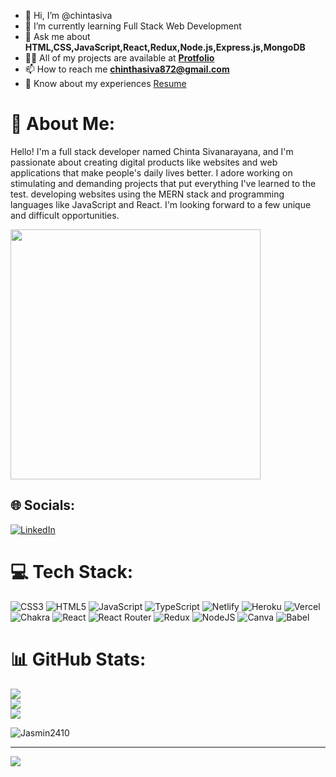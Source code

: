 - 👋 Hi, I’m @chintasiva
- 🌱 I’m currently learning Full Stack Web Development
- 💬 Ask me about  **HTML,CSS,JavaScript,React,Redux,Node.js,Express.js,MongoDB**
- 👨‍💻 All of my projects are available at  **<a href="https://chintasiva.github.io/">Protfolio</a>**
- 📫 How to reach me **chinthasiva872@gmail.com**
- 📄 Know about my experiences <a href="https://drive.google.com/file/d/1_nanTUnMvA2yIrPwMjSbeDizTs14krA2/view?usp=share_link">Resume</a>


# 💫 About Me:
Hello! I'm a full stack developer named Chinta Sivanarayana, and I'm passionate about creating digital products like websites and web applications that make people's daily lives better. I adore working on stimulating and demanding projects that put everything I've learned to the test. developing websites using the MERN stack and programming languages like JavaScript and React. I'm looking forward to a few unique and difficult opportunities.

<div margin="auto" hight="300px" border="1px" width="100%" solid "green">
  <img src="https://cdn.dribbble.com/users/720555/screenshots/4029449/desk.gif"  width=400/>
</div>


## 🌐 Socials:
[![LinkedIn](https://img.shields.io/badge/LinkedIn-%230077B5.svg?logo=linkedin&logoColor=white)](https://www.linkedin.com/in/chinta-sivanarayana-b73806231/)

# 💻 Tech Stack:
![CSS3](https://img.shields.io/badge/css3-%231572B6.svg?style=flat&logo=css3&logoColor=white) ![HTML5](https://img.shields.io/badge/html5-%23E34F26.svg?style=flat&logo=html5&logoColor=white) ![JavaScript](https://img.shields.io/badge/javascript-%23323330.svg?style=flat&logo=javascript&logoColor=%23F7DF1E) ![TypeScript](https://img.shields.io/badge/typescript-%23007ACC.svg?style=flat&logo=typescript&logoColor=white) ![Netlify](https://img.shields.io/badge/netlify-%23000000.svg?style=flat&logo=netlify&logoColor=#00C7B7) ![Heroku](https://img.shields.io/badge/heroku-%23430098.svg?style=flat&logo=heroku&logoColor=white) ![Vercel](https://img.shields.io/badge/vercel-%23000000.svg?style=flat&logo=vercel&logoColor=white) ![Chakra](https://img.shields.io/badge/chakra-%234ED1C5.svg?style=flat&logo=chakraui&logoColor=white) ![React](https://img.shields.io/badge/react-%2320232a.svg?style=flat&logo=react&logoColor=%2361DAFB) ![React Router](https://img.shields.io/badge/React_Router-CA4245?style=flat&logo=react-router&logoColor=white) ![Redux](https://img.shields.io/badge/redux-%23593d88.svg?style=flat&logo=redux&logoColor=white) ![NodeJS](https://img.shields.io/badge/node.js-6DA55F?style=flat&logo=node.js&logoColor=white) ![Canva](https://img.shields.io/badge/Canva-%2300C4CC.svg?style=flat&logo=Canva&logoColor=white) ![Babel](https://img.shields.io/badge/Babel-F9DC3e?style=flat&logo=babel&logoColor=black)
# 📊 GitHub Stats:
![](https://github-readme-stats.vercel.app/api?username=chintasiva&theme=dark&hide_border=false&include_all_commits=false&count_private=false)<br/>
![](https://github-readme-streak-stats.herokuapp.com/?user=chintasiva&theme=dark&hide_border=false)<br/>
![](https://github-readme-stats.vercel.app/api/top-langs/?username=chintasiva&theme=dark&hide_border=false&include_all_commits=false&count_private=false&layout=compact)

<p align="left">
  <img align="center" src="https://github-profile-trophy.vercel.app/?username=chintasiva&theme=algolia" alt="Jasmin2410" />
</p>

---
[![](https://visitcount.itsvg.in/api?id=chintasiva&icon=0&color=0)](https://visitcount.itsvg.in)

<!-- Proudly created with GPRM ( https://gprm.itsvg.in ) -->
